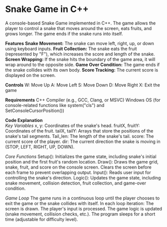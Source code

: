 # Snake Game in C++
A console-based Snake Game implemented in C++. The game allows the player to control a snake that moves around the screen, eats fruits, and grows longer. The game ends if the snake runs into itself.

**Features**
**Snake Movement:** The snake can move left, right, up, or down using keyboard inputs.
**Fruit Collection:** The snake eats the fruit (represented by "F"), which increases the score and length of the snake.
**Screen Wrapping:** If the snake hits the boundary of the game area, it will wrap around to the opposite side.
**Game Over Condition:** The game ends if the snake collides with its own body.
**Score Tracking:** The current score is displayed on the screen.

**Controls**
W: Move Up
A: Move Left
S: Move Down
D: Move Right
X: Exit the game

**Requirements**
C++ Compiler (e.g., GCC, Clang, or MSVC)
Windows OS (for console-related functions like system("cls") and SetConsoleCursorPosition())

**Code Explanation**
<br>
*Key Variables*
x, y: Coordinates of the snake's head.
fruitX, fruitY: Coordinates of the fruit.
tailX, tailY: Arrays that store the positions of the snake's tail segments.
Tail_len: The length of the snake's tail.
score: The current score of the player.
dir: The current direction the snake is moving in (STOP, LEFT, RIGHT, UP, DOWN).

*Core Functions*
Setup(): Initializes the game state, including snake's initial position and the first fruit's random location.
Draw(): Draws the game grid, snake, fruit, and score on the console screen. Clears the screen before each frame to prevent overlapping output.
Input(): Reads user input for controlling the snake's direction.
Logic(): Updates the game state, including snake movement, collision detection, fruit collection, and game-over condition.

*Game Loop*
The game runs in a continuous loop until the player chooses to exit the game or the snake collides with itself. 
In each loop iteration:
The screen is drawn.
The player's input is processed.
The game logic is updated (snake movement, collision checks, etc.).
The program sleeps for a short time (adjustable for difficulty level).